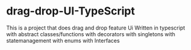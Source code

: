 # drag-drop-UI-TypeScript
This is a project that does drag and drop feature Ui Written in typescript
with abstract classes/functions
with decorators
with singletons
with statemanagement
with enums
with Interfaces
